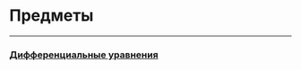 # Предметы
-------------------------------------------
### [Дифференциальные уравнения](https://github.com/kelidon/FAMCS/tree/master/%D0%94%D0%A3%20%20%20%20%20%20%20%20%20%20%D0%B4%D0%B8%D1%84%D1%84%D0%B5%D1%80%D0%B5%D0%BD%D1%86%D0%B8%D0%B0%D0%BB%D1%8C%D0%BD%D1%8B%D0%B5%20%D1%83%D1%80%D0%B0%D0%B2%D0%BD%D0%B5%D0%BD%D0%B8%D1%8F)
